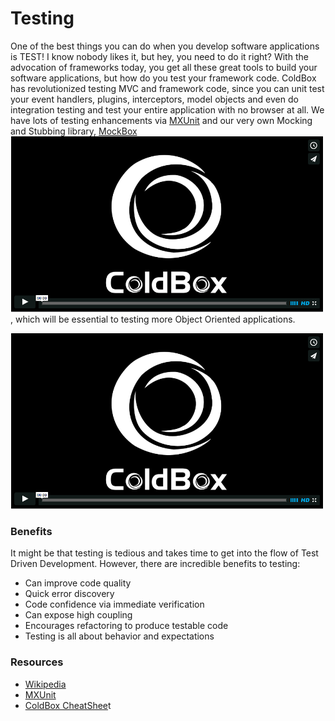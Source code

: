 # Testing

One of the best things you can do when you develop software applications is TEST! I know nobody likes it, but hey, you need to do it right? With the advocation of frameworks today, you get all these great tools to build your software applications, but how do you test your framework code. ColdBox has revolutionized testing MVC and framework code, since you can unit test your event handlers, plugins, interceptors, model objects and even do integration testing and test your entire application with no browser at all. We have lots of testing enhancements via [MXUnit](http://mxunit.org/) and our very own Mocking and Stubbing library, [MockBox](http://wiki.coldbox.org/wiki/MockBox.cfm)![](testingVimeo3.png), which will be essential to testing more Object Oriented applications.

<a href="https://vimeo.com/23835553">![](../testingVimeo.png)</a>

### Benefits
It might be that testing is tedious and takes time to get into the flow of Test Driven Development. However, there are incredible benefits to testing:

* Can improve code quality
* Quick error discovery
* Code confidence via immediate verification
* Can expose high coupling
* Encourages refactoring to produce testable code
* Testing is all about behavior and expectations

### Resources

* [Wikipedia](http://en.wikipedia.org/wiki/Unit_test)
* [MXUnit](http://mxunit.org/)
* [ColdBox CheatShee](http://www.coldbox.org/downloads/ColdboxCheatSheet.pdf)t

